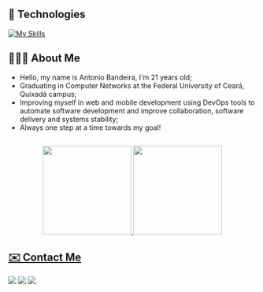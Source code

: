 <!-- ![github-header-image](https://user-images.githubusercontent.com/85970097/201445535-f37219f7-74d6-4bd7-870b-ece7495a594b.png) -->

## 🚀 Technologies

<div>

  [![My Skills](https://skillicons.dev/icons?i=html,css,js,ts,react,vite,git,github,linux,bash,vscode)](https://skillicons.dev)
  
</div>  

## 🧑🏽‍💻 About Me

- Hello, my name is Antonio Bandeira, I'm 21 years old;
- Graduating in Computer Networks at the Federal University of Ceará, Quixadá campus;
- Improving myself in web and mobile development using DevOps tools to automate software development and improve collaboration, software delivery and systems stability;
- Always one step at a time towards my goal!

##

<div align="center">
  <a href="https://github.com/bandeirapk">
  <img height="180em" src="https://github-readme-stats.vercel.app/api?username=bandeirapk&show_icons=true&theme=nightowl&include_all_commits=true&count_private=true"/>
  <img height="180em" src="https://github-readme-stats.vercel.app/api/top-langs/?username=bandeirapk&layout=compact&langs_count=7&theme=nightowl"/>
</div>

## ✉️ Contact Me

<div> 
  <a href = "mailto:bandeiramagalhaesoficial@gmail.com"><img src="https://img.shields.io/badge/-Gmail-%23333?style=for-the-badge&logo=gmail&logoColor=white" target="_blank"></a>
  <a href="https://www.linkedin.com/in/bandeira-magalh%C3%A3es/" target="_blank"><img src="https://img.shields.io/badge/-LinkedIn-%230077B5?style=for-the-badge&logo=linkedin&logoColor=white" target="_blank"></a> 
    <a href="https://www.instagram.com/bandeirapk/" target="_blank"><img src="https://img.shields.io/badge/-Instagram-%23E4405F?style=for-the-badge&logo=instagram&logoColor=white" target="_blank"></a> 
</div>
